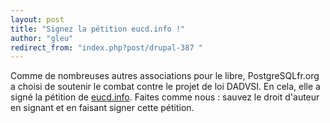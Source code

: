 ```yaml
---
layout: post
title: "Signez la pétition eucd.info !"
author: "gleu"
redirect_from: "index.php?post/drupal-387 "
---
```




Comme de nombreuses autres associations pour le libre, PostgreSQLfr.org a choisi de soutenir le combat contre le projet de loi DADVSI. En cela, elle a signé la pétition de <a href="http://eucd.info/">eucd.info</a>. Faites comme nous&nbsp;: sauvez le droit d'auteur en signant et en faisant signer cette pétition.